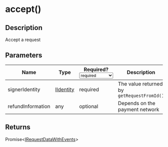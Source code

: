 # accept()

## Description

Accept a request

## Parameters

<table data-full-width="true"><thead><tr><th>Name</th><th>Type</th><th>Required?<select><option value="cc244d24a18446b6acfe6740883eb7b8" label="required" color="blue"></option><option value="c086eb7ae26b445f82d1acb9f55c9a6d" label="recommended" color="blue"></option><option value="109f12ad18c8471b813348912808365e" label="optional" color="blue"></option></select></th><th>Description</th></tr></thead><tbody><tr><td>signerIdentity</td><td><a href="../iidentity.md">IIdentity</a></td><td><span data-option="cc244d24a18446b6acfe6740883eb7b8">required</span></td><td>The value returned by <code>getRequestFromId()</code></td></tr><tr><td>refundInformation</td><td>any</td><td><span data-option="109f12ad18c8471b813348912808365e">optional</span></td><td>Depends on the payment network</td></tr></tbody></table>

## Returns

Promise<[IRequestDataWithEvents](../irequestdatawithevents.md)>
